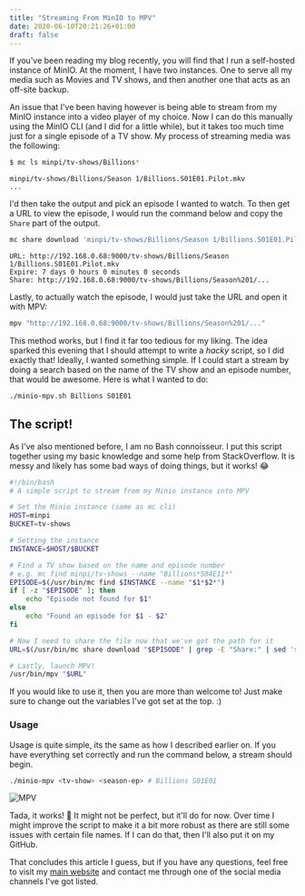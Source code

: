 ```yaml
---
title: "Streaming From MinIO to MPV"
date: 2020-06-10T20:21:26+01:00
draft: false
---
```


If you've been reading my blog recently, you will find that I run a self-hosted instance of MinIO. At the moment, I have two instances. One to serve all my media such as Movies and TV shows, and then another one that acts as an off-site backup.

An issue that I've been having however is being able to stream from my MinIO instance into a video player of my choice. Now I can do this manually using the MinIO CLI (and I did for a little while), but it takes too much time just for a single episode of a TV show. My process of streaming media was the following:

```bash
$ mc ls minpi/tv-shows/Billions*
```
```
minpi/tv-shows/Billions/Season 1/Billions.S01E01.Pilot.mkv
...
```

I'd then take the output and pick an episode I wanted to watch. To then get a URL to view the episode, I would run the command below and copy the `Share` part of the output.

```bash
mc share download 'minpi/tv-shows/Billions/Season 1/Billions.S01E01.Pilot.mkv'
```
```
URL: http://192.168.0.68:9000/tv-shows/Billions/Season 1/Billions.S01E01.Pilot.mkv
Expire: 7 days 0 hours 0 minutes 0 seconds
Share: http://192.168.0.68:9000/tv-shows/Billions/Season%201/...
```

Lastly, to actually watch the episode, I would just take the URL and open it with MPV:

```bash
mpv "http://192.168.0.68:9000/tv-shows/Billions/Season%201/..."
```

This method works, but I find it far too tedious for my liking. The idea sparked this evening that I should attempt to write a *hacky* script, so I did exactly that! Ideally, I wanted something simple. If I could start a stream by doing a search based on the name of the TV show and an episode number, that would be awesome. Here is what I wanted to do:

```bash
./minio-mpv.sh Billions S01E01
```

## The script!

As I've also mentioned before, I am no Bash connoisseur. I put this script together using my basic knowledge and some help from StackOverflow. It is messy and likely has some bad ways of doing things, but it works! 😂

```bash
#!/bin/bash
# A simple script to stream from my Minio instance into MPV

# Set the Minio instance (same as mc cli)
HOST=minpi
BUCKET=tv-shows

# Setting the instance
INSTANCE=$HOST/$BUCKET

# Find a TV show based on the name and episode number
# e.g. mc find minpi/tv-shows --name "Billions*S04E11*"
EPISODE=$(/usr/bin/mc find $INSTANCE --name "$1*$2*")
if [ -z "$EPISODE" ]; then
    echo "Episode not found for $1"
else
    echo "Found an episode for $1 - $2"
fi

# Now I need to share the file now that we've got the path for it
URL=$(/usr/bin/mc share download "$EPISODE" | grep -E "Share:" | sed 's/Share: //g')

# Lastly, launch MPV!
/usr/bin/mpv "$URL"
```

If you would like to use it, then you are more than welcome to! Just make sure to change out the variables I've got set at the top. :)

### Usage
Usage is quite simple, its the same as how I described earlier on. If you have everything set correctly and run the command below, a stream should begin.

```bash
./minio-mpv <tv-show> <season-ep> # Billions S01E01
```

![MPV](/img/streaming-from-minio-to-mpv/mpv.png)

Tada, it works! 🎉 It might not be perfect, but it'll do for now. Over time I might improve the script to make it a bit more robust as there are still some issues with certain file names. If I can do that, then I'll also put it on my GitHub.

That concludes this article I guess, but if you have any questions, feel free to visit my [main website](https://3xpl0its.xyz) and contact me through one of the social media channels I've got listed.